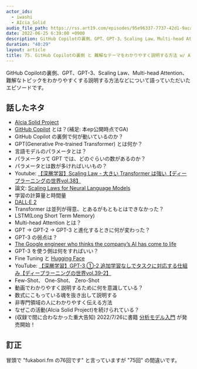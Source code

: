 ```yaml
---
actor_ids:
  - iwashi
  - AIcia_Solid
audio_file_path: https://rss.art19.com/episodes/95e96337-7737-42d1-9aca-306e1ca1e3f9.mp3
date: 2022-06-25 6:39:00 +0900
description: GitHub Copilotの裏側、GPT、GPT-3、Scaling Law、Multi-head Attention、難解なトピックをわかりやすくする説明する方法などについて語っていただいたエピソードです。
duration: "40:29"
layout: article
title: 75. GitHub Copilotの裏側 と 難解なテーマをわかりやすく説明する方法 w/ AIcia_Solid
---
```


GitHub Copilotの裏側、GPT、GPT-3、Scaling Law、Multi-head Attention、難解なトピックをわかりやすくする説明する方法などについて語っていただいたエピソードです。

## 話したネタ

- [AIcia Solid Project](https://www.youtube.com/channel/UC2lJYodMaAfFeFQrGUwhlaQ/featured)
- [GitHub Copilot](https://github.com/features/copilot/) とは？(補足: 本ep公開時点でGA)
- GitHub Copilot の裏側で何が動いているのか？
- GPT(Generative Pre-trained Transformer) とは何か？
- 言語モデルのパラメータとは？
- パラメータって GPT では、どのぐらいの数があるのか？
- パラメータとは数が多ければいいもの？
- Youtube: [【深層学習】Scaling Law - 大きい Transformer は強い【ディープラーニングの世界vol.38】](https://www.youtube.com/watch?v=n1QYofU3_hY)
- 論文: [Scaling Laws for Neural Language Models](https://arxiv.org/abs/2001.08361)
- 学習の計算量と時間量
- [DALL·E 2](https://openai.com/dall-e-2/)
- Transformer は並列が得意、とあるがもともとはできなかった？
- LSTM(Long Short Term Memory)
- Multi-head Attention とは？
- GPT -> GPT-2 -> GPT-3 と進化するときに何が変わった？
- GPT-3 の弱点は？
- [The Google engineer who thinks the company’s AI has come to life](https://www.washingtonpost.com/technology/2022/06/11/google-ai-lamda-blake-lemoine/)
- GPT-3 を使う側は何をすればいい？
- Fine Tuning と [Hugging Face](https://huggingface.co/)
- YouTube: [【深層学習】GPT-3 ①-2 追加学習なしでタスクに対応する仕組み【ディープラーニングの世界vol.39-2】](https://www.youtube.com/watch?v=hMQG-oF9pgw)
- Few-Shot、 One-Shot、 Zero-Shot
- 動画でわかりやすく説明するために何を意識している？
- 数式にこもっている魂を抜き出して説明する
- 非専門領域の人にわかりやすく伝える方法
- なぜこの活動(AIcia Solid Project)を続けられている？
- (収録で間に合わなかった重大告知) 2022/7/26に書籍 [分析モデル入門](https://amzn.to/3yhE4YI) が発売開始！

## 訂正

冒頭で "fukabori.fm の76回です" と言っていますが "75回" の間違いです。
